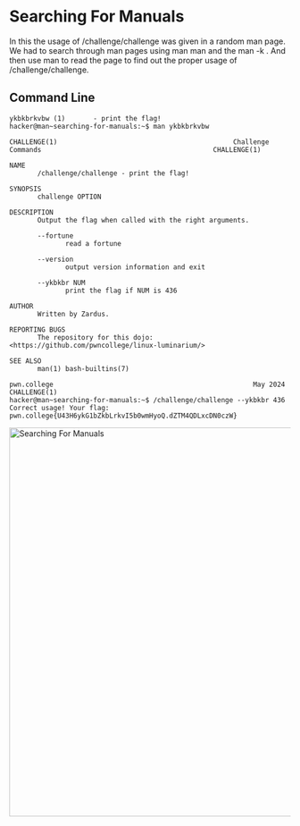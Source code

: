 # Searching For Manuals
In this the usage of /challenge/challenge was given in a random man page. We had to search through man pages using man man and the man -k <reqfile>. And then use man to read the 
page to find out the proper usage of /challenge/challenge.
## Command Line
```
ykbkbrkvbw (1)       - print the flag!
hacker@man~searching-for-manuals:~$ man ykbkbrkvbw

CHALLENGE(1)                                            Challenge Commands                                           CHALLENGE(1)

NAME
       /challenge/challenge - print the flag!

SYNOPSIS
       challenge OPTION

DESCRIPTION
       Output the flag when called with the right arguments.

       --fortune
              read a fortune

       --version
              output version information and exit

       --ykbkbr NUM
              print the flag if NUM is 436

AUTHOR
       Written by Zardus.

REPORTING BUGS
       The repository for this dojo: <https://github.com/pwncollege/linux-luminarium/>

SEE ALSO
       man(1) bash-builtins(7)

pwn.college                                                  May 2024                                                CHALLENGE(1)
hacker@man~searching-for-manuals:~$ /challenge/challenge --ykbkbr 436
Correct usage! Your flag: pwn.college{U43H6ykG1bZkbLrkvI5b0wmHyoQ.dZTM4QDLxcDN0czW}
```
<img width="696" alt="Searching For Manuals" src="https://github.com/user-attachments/assets/94ea0484-a4aa-40d7-a18f-7f6a5357c78d">
